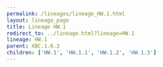```yaml
---
permalink: /lineages/lineage_HW.1.html
layout: lineage_page
title: Lineage HW.1
redirect_to: ../lineage.html?lineage=HW.1
lineage: HW.1
parent: XBC.1.6.3
children: ['HW.1', 'HW.1.1', 'HW.1.2', 'HW.1.3']
---
```

